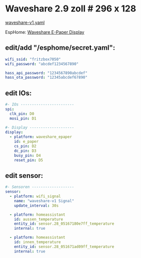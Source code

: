 # Waveshare 2.9 zoll  # 296 x 128

[waveshare-v1.yaml](/waveshare/waveshare-v1.yaml)

EspHome: [Waveshare E-Paper Display](https://esphome.io/components/display/waveshare_epaper.html)

## edit/add "/esphome/secret.yaml":
```yml
wifi_ssid: "fritzbox7050"
wifi_password: "abcdef1234567890"

hass_api_password: "1234567890abcdef"
hass_ota_password: "12345abcdef67890"
```

## edit IOs:
```yml
#- IOs ------------------------
spi:
  clk_pin: D0
  mosi_pin: D1
  
#- Display --------------------
display:
  - platform: waveshare_epaper
    id: e_paper
    cs_pin: D2
    dc_pin: D3
    busy_pin: D4
    reset_pin: D5
```
## edit sensor:
```yml
#- Sensoren -------------------
sensor:
  - platform: wifi_signal
    name: "waveshare-v1 Signal"
    update_interval: 30s

  - platform: homeassistant
    id: aussen_temperature
    entity_id: sensor.28_05167180e7ff_temperature
    internal: true

  - platform: homeassistant
    id: innen_temperature
    entity_id: sensor.28_051671ad09ff_temperature
    internal: true
```
